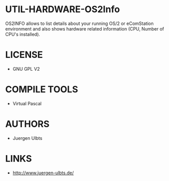 # UTIL-HARDWARE-OS2Info
OS2INFO allows to list details about your running OS/2 or eComStation environment and also shows hardware related information (CPU, Number of CPU's installed).

LICENSE
===============
* GNU GPL V2

COMPILE TOOLS
===============
* Virtual Pascal
 
AUTHORS
===============
* Juergen Ulbts

LINKS
===============
* http://www.juergen-ulbts.de/
